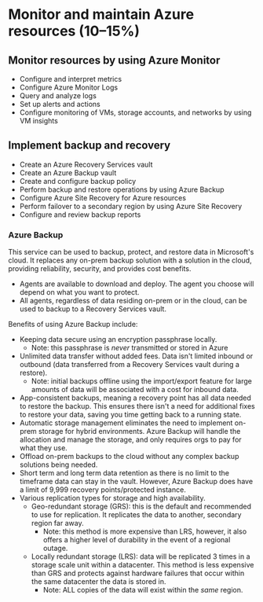 # Monitor and maintain Azure resources (10–15%)

## Monitor resources by using Azure Monitor

- Configure and interpret metrics
- Configure Azure Monitor Logs
- Query and analyze logs
- Set up alerts and actions
- Configure monitoring of VMs, storage accounts, and networks by using VM insights

## Implement backup and recovery

- Create an Azure Recovery Services vault
- Create an Azure Backup vault
- Create and configure backup policy
- Perform backup and restore operations by using Azure Backup
- Configure Azure Site Recovery for Azure resources
- Perform failover to a secondary region by using Azure Site Recovery
- Configure and review backup reports


### Azure Backup

This service can be used to backup, protect, and restore data in Microsoft's cloud. It replaces any on-prem backup solution with a solution in the cloud, providing reliability, security, and provides cost benefits.
- Agents are available to download and deploy. The agent you choose will depend on what you want to protect.
- All agents, regardless of data residing on-prem or in the cloud, can be used to backup to a Recovery Services vault.

Benefits of using Azure Backup include:
- Keeping data secure using an encryption passphrase locally.
    - Note: this passphrase is *never* transmitted or stored in Azure
- Unlimited data transfer without added fees. Data isn't limited inbound or outbound (data transferred from a Recovery Services vault during a restore).
    - Note: initial backups offline using the import/export feature for large amounts of data will be associated with a cost for inbound data.
- App-consistent backups, meaning a recovery point has all data needed to restore the backup. This ensures there isn't a need for additional fixes to restore your data, saving you time getting back to a running state.
- Automatic storage management eliminates the need to implement on-prem storage for hybrid environments. Azure Backup will handle the allocation and manage the storage, and only requires orgs to pay for what they use.
- Offload on-prem backups to the cloud without any complex backup solutions being needed.
- Short term and long term data retention as there is no limit to the timeframe data can stay in the vault. However, Azure Backup does have a limit of 9,999 recovery points/protected instance.
- Various replication types for storage and high availability.
    - Geo-redundant storage (GRS): this is the default and recommended to use for replication. It replicates the data to another, secondary region far away.
        - Note: this method is more expensive than LRS, however, it also offers a higher level of durability in the event of a regional outage.
    - Locally redundant storage (LRS): data will be replicated 3 times in a storage scale unit within a datacenter. This method is less expensive than GRS and protects against hardware failures that occur within the same datacenter the data is stored in.
        - Note: ALL copies of the data will exist within the *same* region.
